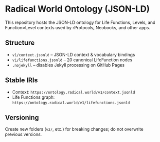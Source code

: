 # Radical World Ontology (JSON-LD)

This repository hosts the JSON-LD ontology for Life Functions, Levels, and Function×Level contexts used by rProtocols, Neobooks, and other apps.

## Structure
- `v1/context.jsonld` – JSON-LD context & vocabulary bindings
- `v1/lifefunctions.jsonld` – 20 canonical LifeFunction nodes
- `.nojekyll` – disables Jekyll processing on GitHub Pages

## Stable IRIs
- Context: `https://ontology.radical.world/v1/context.jsonld`
- Life Functions graph: `https://ontology.radical.world/v1/lifefunctions.jsonld`

## Versioning
Create new folders (`v2/`, etc.) for breaking changes; do not overwrite previous versions.
